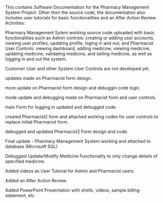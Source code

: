 This contains Software Documentation for the Pharmacy Management System Project. Other then the source code, the documentation also includes user tutorials for basic functionalities and an After Action Review.
Activities:

Pharmacy Management Sytem working source code uploaded with basic functionalities such as Admin controls: creating or adding user accounts, viewing user profiles, updating profile, loging in and out; and Pharmacist User Controls: viewing dashboard, adding medicine, viewing medicine, updating medicine, validating medicine, and selling medicine, as well as logging in and out the system.

Customer User and other System User Controls are not developed yet. 

updates made on Pharmacist form design.

more update on Pharmacist form design and debuggin code logic.

mode update and debugging made on Pharmacist form and user controls.

main Form for logging in updated and debugged code.

created Pharmacist2 form and attached working codes for user controls to replace initial Pharmacist form.

debugged and updated Pharmacist2 Form design and code.

Final update - Pharmacy Management System working and attached to database (Microsoft SQL)

Debugged Update/Modify Medicine Functionality to only change details of specified medicine.

Added videos as User Tutorial for Admin and Pharmacist users.

Added an After Action Review.

Added PowerPoint Presentation with shells, videos, sample billing statement, etc.
